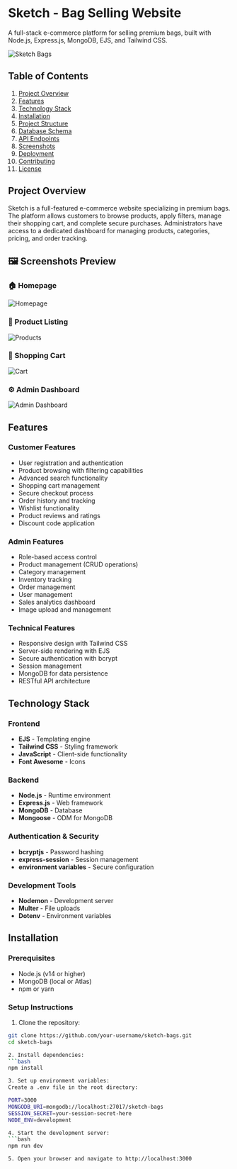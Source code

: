 # Sketch - Bag Selling Website

A full-stack e-commerce platform for selling premium bags, built with Node.js, Express.js, MongoDB, EJS, and Tailwind CSS.

![Sketch Bags](https://images.unsplash.com/photo-1553062407-98eeb64c6a62?ixlib=rb-4.0.3&ixid=MnwxMjA3fDB8MHxwaG90by1wYWdlfHx8fGVufDB8fHx8&auto=format&fit=crop&w=774&q=80)

## Table of Contents

1. [Project Overview](#project-overview)
2. [Features](#features)
3. [Technology Stack](#technology-stack)
4. [Installation](#installation)
5. [Project Structure](#project-structure)
6. [Database Schema](#database-schema)
7. [API Endpoints](#api-endpoints)
8. [Screenshots](#screenshots)
9. [Deployment](#deployment)
10. [Contributing](#contributing)
11. [License](#license)

## Project Overview

Sketch is a full-featured e-commerce website specializing in premium bags. The platform allows customers to browse products, apply filters, manage their shopping cart, and complete secure purchases. Administrators have access to a dedicated dashboard for managing products, categories, pricing, and order tracking.

## 🖼️ Screenshots Preview

### 🏠 Homepage
![Homepage](https://images.unsplash.com/photo-1542291026-7eec264c27ff?ixlib=rb-4.0.3&auto=format&fit=crop&w=1200&q=80)

### 🎒 Product Listing
![Products](https://images.unsplash.com/photo-1526170375885-4d8ecf77b99f?ixlib=rb-4.0.3&auto=format&fit=crop&w=1200&q=80)

### 🛒 Shopping Cart
![Cart](https://images.unsplash.com/photo-1607083206968-13611e3c69c3?ixlib=rb-4.0.3&auto=format&fit=crop&w=1200&q=80)

### ⚙️ Admin Dashboard
![Admin Dashboard](https://images.unsplash.com/photo-1605902711622-cfb43c4437d7?ixlib=rb-4.0.3&auto=format&fit=crop&w=1200&q=80)


## Features

### Customer Features
- User registration and authentication
- Product browsing with filtering capabilities
- Advanced search functionality
- Shopping cart management
- Secure checkout process
- Order history and tracking
- Wishlist functionality
- Product reviews and ratings
- Discount code application

### Admin Features
- Role-based access control
- Product management (CRUD operations)
- Category management
- Inventory tracking
- Order management
- User management
- Sales analytics dashboard
- Image upload and management

### Technical Features
- Responsive design with Tailwind CSS
- Server-side rendering with EJS
- Secure authentication with bcrypt
- Session management
- MongoDB for data persistence
- RESTful API architecture

## Technology Stack

### Frontend
- **EJS** - Templating engine
- **Tailwind CSS** - Styling framework
- **JavaScript** - Client-side functionality
- **Font Awesome** - Icons

### Backend
- **Node.js** - Runtime environment
- **Express.js** - Web framework
- **MongoDB** - Database
- **Mongoose** - ODM for MongoDB

### Authentication & Security
- **bcryptjs** - Password hashing
- **express-session** - Session management
- **environment variables** - Secure configuration

### Development Tools
- **Nodemon** - Development server
- **Multer** - File uploads
- **Dotenv** - Environment variables

## Installation

### Prerequisites
- Node.js (v14 or higher)
- MongoDB (local or Atlas)
- npm or yarn

### Setup Instructions

1. Clone the repository:
```bash
git clone https://github.com/your-username/sketch-bags.git
cd sketch-bags

2. Install dependencies:
```bash
npm install

3. Set up environment variables:
Create a .env file in the root directory:

PORT=3000
MONGODB_URI=mongodb://localhost:27017/sketch-bags
SESSION_SECRET=your-session-secret-here
NODE_ENV=development

4. Start the development server:
```bash
npm run dev

5. Open your browser and navigate to http://localhost:3000


